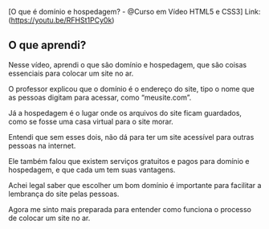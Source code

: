 
 

[O que é domínio e hospedagem? - @Curso em Vídeo HTML5 e CSS3]
Link:(https://youtu.be/RFHSt1PCy0k)

## O que aprendi?

Nesse vídeo, aprendi o que são domínio e hospedagem, que são coisas essenciais para colocar um site no ar.

O professor explicou que o domínio é o endereço do site, tipo o nome que as pessoas digitam para acessar, como “meusite.com”.

Já a hospedagem é o lugar onde os arquivos do site ficam guardados, como se fosse uma casa virtual para o site morar.

Entendi que sem esses dois, não dá para ter um site acessível para outras pessoas na internet.

Ele também falou que existem serviços gratuitos e pagos para domínio e hospedagem, e que cada um tem suas vantagens.

Achei legal saber que escolher um bom domínio é importante para facilitar a lembrança do site pelas pessoas.

Agora me sinto mais preparada para entender como funciona o processo de colocar um site no ar.

